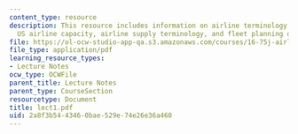 ```yaml
---
content_type: resource
description: This resource includes information on airline terminology and measures,
  US airline capacity, airline supply terminology, and fleet planning decisions.
file: https://ol-ocw-studio-app-qa.s3.amazonaws.com/courses/16-75j-airline-management-spring-2006/2a8f3b5443460bae529e74e26e36a460_lect1.pdf
file_type: application/pdf
learning_resource_types:
- Lecture Notes
ocw_type: OCWFile
parent_title: Lecture Notes
parent_type: CourseSection
resourcetype: Document
title: lect1.pdf
uid: 2a8f3b54-4346-0bae-529e-74e26e36a460
---
```

